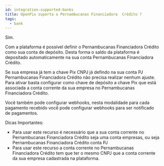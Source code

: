 ```yaml
---
id: integration-supported-banks
title: OpenPix suporta o Pernambucanas Financiadora  Crédito ?
tags:
  - bank
---
```


Sim.

Com a plataforma é possível definir o Pernambucanas Financiadora  Crédito como sua conta de depósito. Desta forma o saldo da plataforma é depositado automaticamente na sua conta Pernambucanas Financiadora  Crédito.

Se sua empresa já tem a chave Pix CNPJ já defindo na sua conta PJ Pernambucanas Financiadora  Crédito não precisa realizar nenhum ajuste. Para ativar basta configurar como chave de depósito a chave Pix que está associada a conta corrente da sua empresa no Pernambucanas Financiadora  Crédito.

Você também pode configurar webhooks, nesta modalidade para cada pagamento recebido você pode configurar webhooks para ser notificado de pagamentos.

Dicas Importantes:

- Para usar este recurso é necessário que a sua conta corrente no Pernambucanas Financiadora  Crédito seja uma conta empresas, ou seja Pernambucanas Financiadora  Crédito conta PJ
- Para usar este recurso a conta corrente no Pernambucanas Financiadora  Crédito tem que ter o mesmo CNPJ que a conta corrente da sua empresa cadastrada na plataforma.
